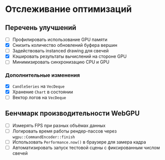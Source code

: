 # Отслеживание оптимизаций

## Перечень улучшений
- [ ] Профилировать использование GPU памяти
- [x] Снизить количество обновлений буфера вершин
- [ ] Задействовать instanced drawing для свечей
- [x] Кэшировать результаты вычислений на стороне GPU
- [ ] Минимизировать синхронизацию CPU и GPU

### Дополнительные изменения
- [x] `CandleSeries` на `VecDeque`
 - [x] Хранение `Chart` в состоянии
- [ ] Вектор логов на `VecDeque`

## Бенчмарк производительности WebGPU
- [ ] Измерять FPS при разных объёмах данных
- [ ] Логировать время работы рендер-пассов через `wgpu::CommandEncoder::finish`
- [ ] Использовать `Performance.now()` в браузере для замера кадра
- [ ] Автоматизировать запуск тестовой сцены с фиксированным числом свечей
